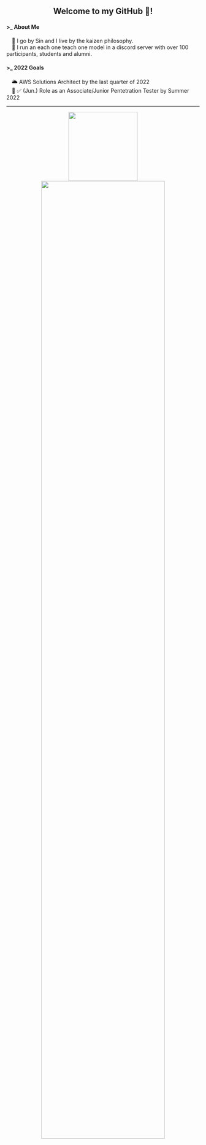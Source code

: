 <h2 align= "center">Welcome to my GitHub 👋!</h2>

<body>
<h4>&gt;_ About Me</h4>
&emsp;🧥 I go by Sin and I live by the kaizen philosophy. </br>
&emsp;🤖 I run an each one teach one model in a discord server with over 100 participants, students and alumni. 

<h4>&gt;_ 2022 Goals</h4>
&emsp;🌥 AWS Solutions Architect by the last quarter of 2022 </br>
&emsp;🥋 ✅ (Jun.) Role as an Associate/Junior Pentetration Tester by Summer 2022</br>




----------
<div align="center">  
    <img height="180em" src="https://github-readme-stats.vercel.app/api?username=whois-sin&theme=react&show_icons=true&border_radius=25&hide=issues&custom_title=GitHub%20Statistics">
</div>

<div align="center">
    <img src="https://activity-graph.herokuapp.com/graph?username=whois-sin&theme=github&bg_color=20232a&hide_border=true" width="80%"/>
</div>

